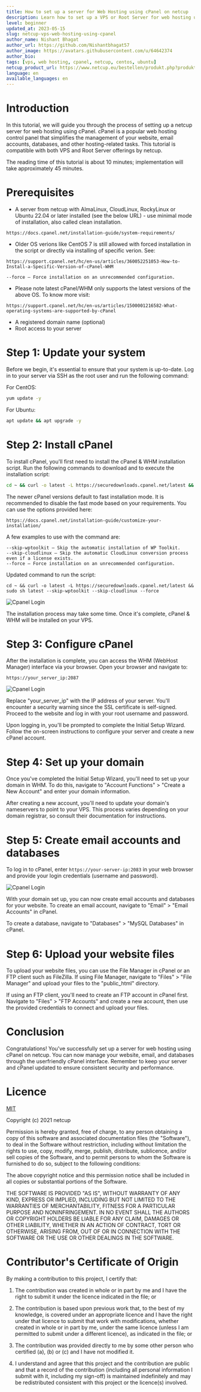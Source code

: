 ```yaml
---
title: How to set up a server for Web Hosting using cPanel on netcup
description: Learn how to set up a VPS or Root Server for web hosting using cPanel on netcup.
level: beginner
updated_at: 2023-05-15
slug: netcup-vps-web-hosting-using-cpanel
author_name: Nishant Bhagat
author_url: https://github.com/Nishantbhagat57
author_image: https://avatars.githubusercontent.com/u/64642374
author_bio:
tags: [vps, web hosting, cpanel, netcup, centos, ubuntu]
netcup_product_url: https://www.netcup.eu/bestellen/produkt.php?produkt=2991
language: en
available_languages: en
---
```


# Introduction

In this tutorial, we will guide you through the process of setting up a netcup server for web hosting using cPanel. cPanel is a popular web hosting control panel that simplifies the management of your website, email accounts, databases, and other hosting-related tasks. This tutorial is compatible with both VPS and Root Server offerings by netcup.

The reading time of this tutorial is about 10 minutes; implementation will take approximately 45 minutes.

# Prerequisites

- A server from netcup with AlmaLinux, CloudLinux, RockyLinux or Ubuntu 22.04 or later installed (see the below URL) - use minimal mode of installation, also called clean installation.
```
https://docs.cpanel.net/installation-guide/system-requirements/
```

- Older OS verions like CentOS 7 is still allowed with forced installation in the script or directly via installing of specific verion. See:
```
https://support.cpanel.net/hc/en-us/articles/360052251053-How-to-Install-a-Specific-Version-of-cPanel-WHM
```
```
--force — Force installation on an unrecommended configuration.
```

- Please note latest cPanel/WHM only supports the latest versions of the above OS. To know more visit:
```
https://support.cpanel.net/hc/en-us/articles/1500001216582-What-operating-systems-are-supported-by-cPanel
```

- A registered domain name (optional)
- Root access to your server

# Step 1: Update your system

Before we begin, it's essential to ensure that your system is up-to-date. Log in to your server via SSH as the root user and run the following command:

For CentOS:

```bash
yum update -y
```

For Ubuntu:

```bash
apt update && apt upgrade -y
```

# Step 2: Install cPanel

To install cPanel, you'll first need to install the cPanel & WHM installation script. Run the following commands to download and to execute the installation script:

```bash
cd ~ && curl -o latest -L https://securedownloads.cpanel.net/latest && sudo sh latest
```

The newer cPanel versions default to fast installation mode. It is recommended to disable the fast mode based on your requirements. You can use the options provided here:
```
https://docs.cpanel.net/installation-guide/customize-your-installation/
```

A few examples to use with the command are:
```
--skip-wptoolkit — Skip the automatic installation of WP Toolkit.
--skip-cloudlinux — Skip the automatic CloudLinux conversion process even if a license exists.
--force — Force installation on an unrecommended configuration.
```

Updated command to run the script:
```
cd ~ && curl -o latest -L https://securedownloads.cpanel.net/latest && sudo sh latest --skip-wptoolkit --skip-cloudlinux --force
```

![Cpanel Login](images/installation.png)

The installation process may take some time. Once it's complete, cPanel & WHM will be installed on your VPS.

# Step 3: Configure cPanel

After the installation is complete, you can access the WHM (WebHost Manager) interface via your browser. Open your browser and navigate to:

```
https://your_server_ip:2087
```

![Cpanel Login](images/whmlogin.jpg)

Replace "your_server_ip" with the IP address of your server. You'll encounter a security warning since the SSL certificate is self-signed. Proceed to the website and log in with your root username and password.

Upon logging in, you'll be prompted to complete the Initial Setup Wizard. Follow the on-screen instructions to configure your server and create a new cPanel account.

# Step 4: Set up your domain

Once you've completed the Initial Setup Wizard, you'll need to set up your domain in WHM. To do this, navigate to "Account Functions" > "Create a New Account" and enter your domain information.

After creating a new account, you'll need to update your domain's nameservers to point to your VPS. This process varies depending on your domain registrar, so consult their documentation for instructions.

# Step 5: Create email accounts and databases

To log in to cPanel, enter ```https://your-server-ip:2083``` in your web browser and provide your login credentials (username and password).

![Cpanel Login](images/cpanellogin.jpg)

With your domain set up, you can now create email accounts and databases for your website. To create an email account, navigate to "Email" > "Email Accounts" in cPanel.

To create a database, navigate to "Databases" > "MySQL Databases" in cPanel.

# Step 6: Upload your website files

To upload your website files, you can use the File Manager in cPanel or an FTP client such as FileZilla. If using File Manager, navigate to "Files" > "File Manager" and upload your files to the "public_html" directory.

If using an FTP client, you'll need to create an FTP account in cPanel first. Navigate to "Files" > "FTP Accounts" and create a new account, then use the provided credentials to connect and upload your files.

# Conclusion

Congratulations! You've successfully set up a server for web hosting using cPanel on netcup. You can now manage your website, email, and databases through the userfriendly cPanel interface. Remember to keep your server and cPanel updated to ensure consistent security and performance.

# Licence

[MIT](https://github.com/netcup-community/community-tutorials/blob/main/LICENSE)

Copyright (c) 2021 netcup

Permission is hereby granted, free of charge, to any person obtaining a copy of this software and associated documentation files (the "Software"), to deal in the Software without restriction, including without limitation the rights to use, copy, modify, merge, publish, distribute, sublicence, and/or sell copies of the Software, and to permit persons to whom the Software is furnished to do so, subject to the following conditions:

The above copyright notice and this permission notice shall be included in all copies or substantial portions of the Software.

THE SOFTWARE IS PROVIDED "AS IS", WITHOUT WARRANTY OF ANY KIND, EXPRESS OR IMPLIED, INCLUDING BUT NOT LIMITED TO THE WARRANTIES OF MERCHANTABILITY, FITNESS FOR A PARTICULAR PURPOSE AND NONINFRINGEMENT. IN NO EVENT SHALL THE AUTHORS OR COPYRIGHT HOLDERS BE LIABLE FOR ANY CLAIM, DAMAGES OR OTHER LIABILITY, WHETHER IN AN ACTION OF CONTRACT, TORT OR OTHERWISE, ARISING FROM, OUT OF OR IN CONNECTION WITH THE SOFTWARE OR THE USE OR OTHER DEALINGS IN THE SOFTWARE.

# Contributor's Certificate of Origin
By making a contribution to this project, I certify that:

 1) The contribution was created in whole or in part by me and I have the right to submit it under the licence indicated in the file; or

 2) The contribution is based upon previous work that, to the best of my knowledge, is covered under an appropriate licence and I have the right under that licence to submit that work with modifications, whether created in whole or in part by me, under the same licence (unless I am permitted to submit under a different licence), as indicated in the file; or

 3) The contribution was provided directly to me by some other person who certified (a), (b) or (c) and I have not modified it.

 4) I understand and agree that this project and the contribution are public and that a record of the contribution (including all personal information I submit with it, including my sign-off) is maintained indefinitely and may be redistributed consistent with this project or the licence(s) involved.
